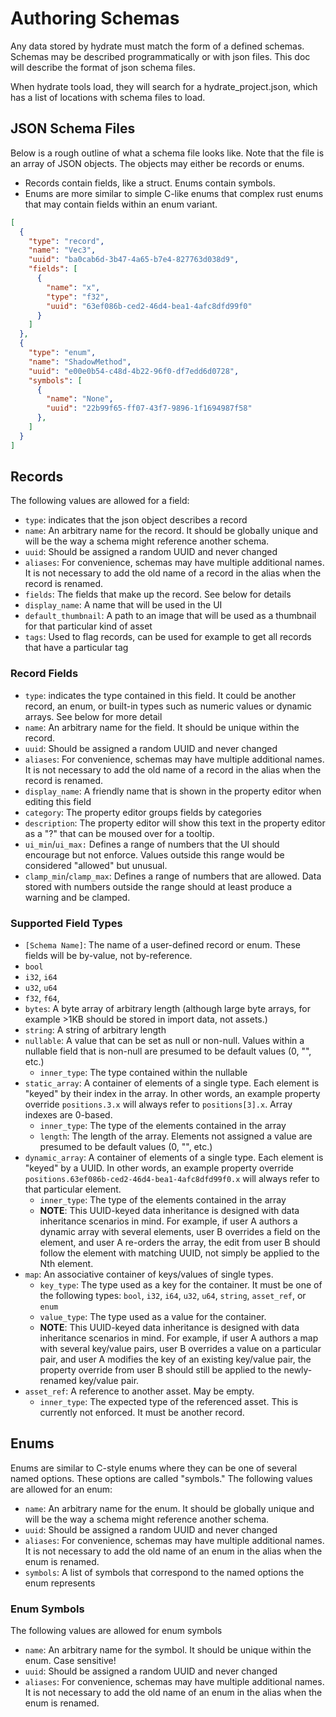 # Authoring Schemas

Any data stored by hydrate must match the form of a defined schemas. Schemas may be described programmatically or with json files. This doc will describe the format of json schema files.

When hydrate tools load, they will search for a hydrate_project.json, which has a list of locations with schema files to load.

## JSON Schema Files

Below is a rough outline of what a schema file looks like. Note that the file is an array of JSON objects. The objects may either be records or enums.

 - Records contain fields, like a struct. Enums contain symbols.
 - Enums are more similar to simple C-like enums that complex rust enums that may contain fields within an enum variant. 

```json
[  
  {  
    "type": "record",
    "name": "Vec3",
    "uuid": "ba0cab6d-3b47-4a65-b7e4-827763d038d9",
    "fields": [
      {
        "name": "x",
        "type": "f32",
        "uuid": "63ef086b-ced2-46d4-bea1-4afc8dfd99f0"
      }
    ]
  },
  {  
    "type": "enum",
    "name": "ShadowMethod",
    "uuid": "e00e0b54-c48d-4b22-96f0-df7edd6d0728",
    "symbols": [
      {
        "name": "None",
        "uuid": "22b99f65-ff07-43f7-9896-1f1694987f58"
      },
    ]
  }
]
```
## Records

The following values are allowed for a field:

 - `type`: indicates that the json object describes a record
 - `name`: An arbitrary name for the record. It should be globally unique and will be the way a schema might reference another schema.
 - `uuid`: Should be assigned a random UUID and never changed
 - `aliases`: For convenience, schemas may have multiple additional names. It is not necessary to add the old name of a record in the alias when the record is renamed.
 - `fields`: The fields that make up the record. See below for details
 - `display_name`: A name that will be used in the UI
 - `default_thumbnail`: A path to an image that will be used as a thumbnail for that particular kind of asset
 - `tags`: Used to flag records, can be used for example to get all records that have a particular tag

### Record Fields

 - `type`: indicates the type contained in this field. It could be another record, an enum, or built-in types such as numeric values or dynamic arrays. See below for more detail
 - `name`: An arbitrary name for the field. It should be unique within the record.
 - `uuid`: Should be assigned a random UUID and never changed
 - `aliases`: For convenience, schemas may have multiple additional names. It is not necessary to add the old name of a record in the alias when the record is renamed.
 - `display_name`: A friendly name that is shown in the property editor when editing this field
 - `category`: The property editor groups fields by categories
 - `description`: The property editor will show this text in the property editor as a "?" that can be moused over for a tooltip.
 - `ui_min`/`ui_max:` Defines a range of numbers that the UI should encourage but not enforce. Values outside this range would be considered "allowed" but unusual.
 - `clamp_min`/`clamp_max`: Defines a range of numbers that are allowed. Data stored with numbers outside the range should at least produce a warning and be clamped.
### Supported Field Types

 - `[Schema Name]`: The name of a user-defined record or enum. These fields will be by-value, not by-reference.
 - `bool`
 - `i32`, `i64`
 - `u32`, `u64`
 - `f32`, `f64`,
 - `bytes`: A byte array of arbitrary length (although large byte arrays, for example >1KB should be stored in import data, not assets.)
 - `string`: A string of arbitrary length
 - `nullable`: A value that can be set as null or non-null. Values within a nullable field that is non-null are presumed to be default values (0, "", etc.)
	 - `inner_type`: The type contained within the nullable
 - `static_array`: A container of elements of a single type. Each element is "keyed" by their index in the array. In other words, an example property override `positions.3.x` will always refer to `positions[3].x`. Array indexes are 0-based.
	 - `inner_type`: The type of the elements contained in the array
	 - `length`: The length of the array. Elements not assigned a value are presumed to be default values (0, "", etc.)
 - `dynamic_array`: A container of elements of a single type. Each element is "keyed" by a UUID. In other words, an example property override `positions.63ef086b-ced2-46d4-bea1-4afc8dfd99f0.x` will always refer to that particular element.
	 - `inner_type`: The type of the elements contained in the array
	 - **NOTE**: This UUID-keyed data inheritance is designed with data inheritance scenarios in mind. For example, if user A authors a dynamic array with several elements, user B overrides a field on the element, and user A re-orders the array, the edit from user B should follow the element with matching UUID, not simply be applied to the Nth element.
 - `map`: An associative container of keys/values of single types.
	 - `key_type`: The type used as a key for the container. It must be one of the following types: `bool`, `i32`, `i64`, `u32`, `u64`, `string`, `asset_ref`, or `enum`
	 - `value_type`: The type used as a value for the container.
	 - **NOTE**: This UUID-keyed data inheritance is designed with data inheritance scenarios in mind. For example, if user A authors a map with several key/value pairs, user B overrides a value on a particular pair, and user A modifies the key of an existing key/value pair, the property override from user B should still be applied to the newly-renamed key/value pair.
 - `asset_ref`: A reference to another asset. May be empty.
	 - `inner_type`: The expected type of the referenced asset. This is currently not enforced. It must be another record.

## Enums

Enums are similar to C-style enums where they can be one of several named options. These options are called "symbols." The following values are allowed for an enum:

 - `name`: An arbitrary name for the enum. It should be globally unique and will be the way a schema might reference another schema.
 - `uuid`: Should be assigned a random UUID and never changed
 - `aliases`: For convenience, schemas may have multiple additional names. It is not necessary to add the old name of an enum in the alias when the enum is renamed.
 - `symbols`: A list of symbols that correspond to the named options the enum represents
### Enum Symbols

The following values are allowed for enum symbols

 - `name`: An arbitrary name for the symbol. It should be unique within the enum. Case sensitive!
 - `uuid`: Should be assigned a random UUID and never changed
 - `aliases`: For convenience, schemas may have multiple additional names. It is not necessary to add the old name of an enum in the alias when the enum is renamed.



